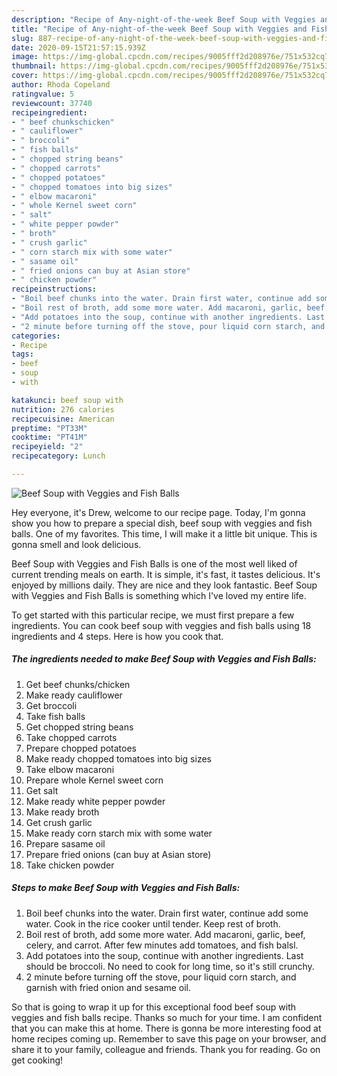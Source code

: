 ```yaml
---
description: "Recipe of Any-night-of-the-week Beef Soup with Veggies and Fish Balls"
title: "Recipe of Any-night-of-the-week Beef Soup with Veggies and Fish Balls"
slug: 887-recipe-of-any-night-of-the-week-beef-soup-with-veggies-and-fish-balls
date: 2020-09-15T21:57:15.939Z
image: https://img-global.cpcdn.com/recipes/9005fff2d208976e/751x532cq70/beef-soup-with-veggies-and-fish-balls-recipe-main-photo.jpg
thumbnail: https://img-global.cpcdn.com/recipes/9005fff2d208976e/751x532cq70/beef-soup-with-veggies-and-fish-balls-recipe-main-photo.jpg
cover: https://img-global.cpcdn.com/recipes/9005fff2d208976e/751x532cq70/beef-soup-with-veggies-and-fish-balls-recipe-main-photo.jpg
author: Rhoda Copeland
ratingvalue: 5
reviewcount: 37740
recipeingredient:
- " beef chunkschicken"
- " cauliflower"
- " broccoli"
- " fish balls"
- " chopped string beans"
- " chopped carrots"
- " chopped potatoes"
- " chopped tomatoes into big sizes"
- " elbow macaroni"
- " whole Kernel sweet corn"
- " salt"
- " white pepper powder"
- " broth"
- " crush garlic"
- " corn starch mix with some water"
- " sasame oil"
- " fried onions can buy at Asian store"
- " chicken powder"
recipeinstructions:
- "Boil beef chunks into the water. Drain first water, continue add some water. Cook in the rice cooker until tender. Keep rest of broth."
- "Boil rest of broth, add some more water. Add macaroni, garlic, beef, celery, and carrot. After few minutes add tomatoes, and fish balsl."
- "Add potatoes into the soup, continue with another ingredients. Last should be broccoli. No need to cook for long time, so it&#39;s still crunchy."
- "2 minute before turning off the stove, pour liquid corn starch, and garnish with fried onion and sesame oil."
categories:
- Recipe
tags:
- beef
- soup
- with

katakunci: beef soup with 
nutrition: 276 calories
recipecuisine: American
preptime: "PT33M"
cooktime: "PT41M"
recipeyield: "2"
recipecategory: Lunch

---
```



![Beef Soup with Veggies and Fish Balls](https://img-global.cpcdn.com/recipes/9005fff2d208976e/751x532cq70/beef-soup-with-veggies-and-fish-balls-recipe-main-photo.jpg)

Hey everyone, it's Drew, welcome to our recipe page. Today, I'm gonna show you how to prepare a special dish, beef soup with veggies and fish balls. One of my favorites. This time, I will make it a little bit unique. This is gonna smell and look delicious.



Beef Soup with Veggies and Fish Balls is one of the most well liked of current trending meals on earth. It is simple, it's fast, it tastes delicious. It's enjoyed by millions daily. They are nice and they look fantastic. Beef Soup with Veggies and Fish Balls is something which I've loved my entire life.


To get started with this particular recipe, we must first prepare a few ingredients. You can cook beef soup with veggies and fish balls using 18 ingredients and 4 steps. Here is how you cook that.

<!--inarticleads1-->

##### The ingredients needed to make Beef Soup with Veggies and Fish Balls:

1. Get  beef chunks/chicken
1. Make ready  cauliflower
1. Get  broccoli
1. Take  fish balls
1. Get  chopped string beans
1. Take  chopped carrots
1. Prepare  chopped potatoes
1. Make ready  chopped tomatoes into big sizes
1. Take  elbow macaroni
1. Prepare  whole Kernel sweet corn
1. Get  salt
1. Make ready  white pepper powder
1. Make ready  broth
1. Get  crush garlic
1. Make ready  corn starch mix with some water
1. Prepare  sasame oil
1. Prepare  fried onions (can buy at Asian store)
1. Take  chicken powder




<!--inarticleads2-->

##### Steps to make Beef Soup with Veggies and Fish Balls:

1. Boil beef chunks into the water. Drain first water, continue add some water. Cook in the rice cooker until tender. Keep rest of broth.
1. Boil rest of broth, add some more water. Add macaroni, garlic, beef, celery, and carrot. After few minutes add tomatoes, and fish balsl.
1. Add potatoes into the soup, continue with another ingredients. Last should be broccoli. No need to cook for long time, so it&#39;s still crunchy.
1. 2 minute before turning off the stove, pour liquid corn starch, and garnish with fried onion and sesame oil.




So that is going to wrap it up for this exceptional food beef soup with veggies and fish balls recipe. Thanks so much for your time. I am confident that you can make this at home. There is gonna be more interesting food at home recipes coming up. Remember to save this page on your browser, and share it to your family, colleague and friends. Thank you for reading. Go on get cooking!
